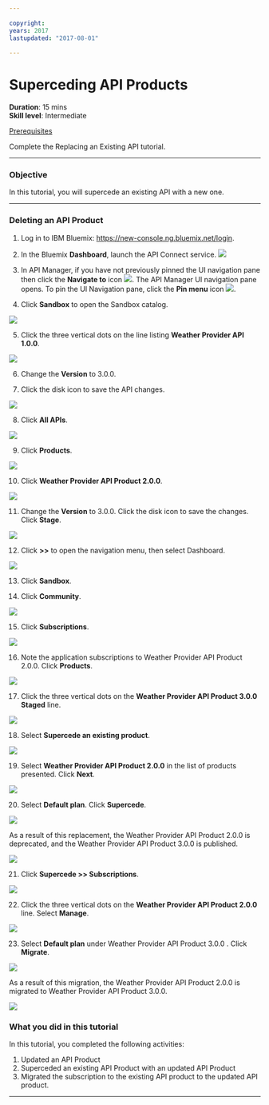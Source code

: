 ```yaml
---
 
copyright:
years: 2017
lastupdated: "2017-08-01"
 
---
```

# Superceding API Products
**Duration**: 15 mins  
**Skill level**: Intermediate  

[Prerequisites](https://github.com/ibm-apiconnect/getting-started/blob/master/bluemix/0-prereq/README.md)

Complete the Replacing an Existing API tutorial.

---
### Objective
In this tutorial, you will supercede an existing API with a new one.

---
### Deleting an API Product
1. Log in to IBM Bluemix: https://new-console.ng.bluemix.net/login.

2. In the Bluemix **Dashboard**, launch the API Connect service.
![](images/Bluemix.png)

3. In API Manager, if you have not previously pinned the UI navigation pane then click the **Navigate to** icon ![](images/navigate-to.png).  The API Manager UI navigation pane opens. To pin the UI Navigation pane, click the **Pin menu** icon ![](images/pinned.png).

4. Click **Sandbox** to open the Sandbox catalog.  


![](images/del-sandbox-list.png)


5. Click the three vertical dots on the line listing **Weather Provider API 1.0.0**.  


![](images/del-prod-list1.png)


6. Change the **Version** to 3.0.0.


7. Click the disk icon to save the API changes.  


![](images/sup-change-version.png)


8. Click **All APIs**.  


![](images/rep-all-apis.png)


9. Click **Products**.  


![](images/sup-prods.png)

10.	Click **Weather Provider API Product 2.0.0**.  


![](images/sup-draft-prod-list.png)


11.	Change the **Version** to 3.0.0. Click the disk icon to save the changes. Click **Stage**.  


![](images/sup-change-prod-vers-3.png)


12.	Click **>>** to open the navigation menu, then select Dashboard.  


![](images/rep-dashboard.png)


13.	Click **Sandbox**.


14.	Click **Community**.  


![](images/sup-sand-dash.png)


15.	Click **Subscriptions**.  


![](images/sup-comm-orgs.png)


16.	Note the application subscriptions to Weather Provider API Product 2.0.0.  Click **Products**.  


![](images/sup-scriptions-200.png)  


17.	Click the three vertical dots on the **Weather Provider API Product 3.0.0 Staged** line.  


![](images/sup-stage-prod-3.png)


18.	Select **Supercede an existing product**.  


![](images/sup-super-prod.png)


19.	Select **Weather Provider API Product 2.0.0** in the list of products presented.  Click **Next**.  


![](images/sup-super-dialog-1.png)


20.	Select **Default plan**.  Click **Supercede**.  


![](images/sup-super-dialog-2.png)


As a result of this replacement, the Weather Provider API Product 2.0.0 is deprecated, and the Weather Provider API Product 3.0.0 is published.  


![](images/sup-dash-prods-3.png) 
 
21.	Click **Supercede >> Subscriptions**.  


![](images/sup-scriptions-200.png)

 
22.	Click the three vertical dots on the **Weather Provider API Product 2.0.0** line.  Select **Manage**.  


![](images/sup-dots-manage.png) 


23.	Select **Default plan** under Weather Provider API Product 3.0.0 .  Click **Migrate**.  


![](images/sup-migrate-dialog.png)


As a result of this migration, the Weather Provider API Product 2.0.0 is migrated to Weather Provider API Product 3.0.0.  


![](images/sup-migrated.png) 
 

 
### What you did in this tutorial
In this tutorial, you completed the following activities:
1. Updated an API Product
2. Superceded an existing API Product with an updated API Product
3. Migrated the subscription to the existing API product to the updated API product.

---
